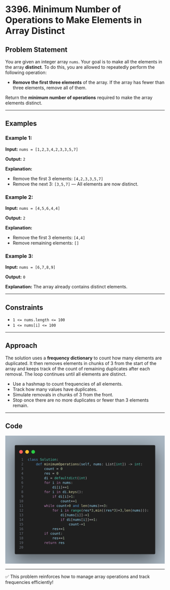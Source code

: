 # 3396. Minimum Number of Operations to Make Elements in Array Distinct

## Problem Statement

You are given an integer array `nums`. Your goal is to make all the elements in the array **distinct**. To do this, you are allowed to repeatedly perform the following operation:

- **Remove the first three elements** of the array. If the array has fewer than three elements, remove all of them.

Return the **minimum number of operations** required to make the array elements distinct.

---

## Examples

### Example 1:

**Input:** `nums = [1,2,3,4,2,3,3,5,7]`

**Output:** `2`

**Explanation:**
- Remove the first 3 elements: `[4,2,3,3,5,7]`
- Remove the next 3: `[3,5,7]` — All elements are now distinct.

### Example 2:

**Input:** `nums = [4,5,6,4,4]`

**Output:** `2`

**Explanation:**
- Remove the first 3 elements: `[4,4]`
- Remove remaining elements: `[]`

### Example 3:

**Input:** `nums = [6,7,8,9]`

**Output:** `0`

**Explanation:**
The array already contains distinct elements.

---

## Constraints

- `1 <= nums.length <= 100`
- `1 <= nums[i] <= 100`

---

## Approach

The solution uses a **frequency dictionary** to count how many elements are duplicated. It then removes elements in chunks of 3 from the start of the array and keeps track of the count of remaining duplicates after each removal. The loop continues until all elements are distinct.

- Use a hashmap to count frequencies of all elements.
- Track how many values have duplicates.
- Simulate removals in chunks of 3 from the front.
- Stop once there are no more duplicates or fewer than 3 elements remain.

---

## Code

![Approach Visual](image.png)

---

✅ This problem reinforces how to manage array operations and track frequencies efficiently!

